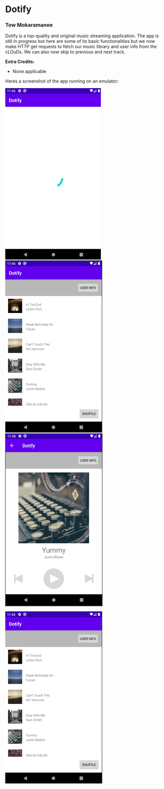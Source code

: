 # Dotify
### Tow Mokaramanee

Dotify is a top-quality and original music streaming application. The app is still in progress but here are some of its basic functionalities but we now make HTTP get requests to fetch our music library and user info from the cLOuDs. We can also now skip to previous and next track.

**Extra Credits:**
- None applicable

Heres a screenshot of the app running on an emulator:


![Emulator screenshot on startup](imgs/hw4_1.png) ![Emulator after songs fetched](imgs/hw4_2.png) ![Emulator screenshot on music player](imgs/hw4_3.png)


![Emulator screenshot of user info view](imgs/hw4_2.png)

